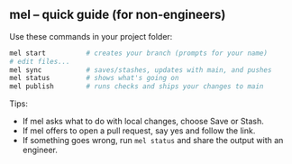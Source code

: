 ## mel – quick guide (for non‑engineers)

Use these commands in your project folder:

```bash
mel start          # creates your branch (prompts for your name)
# edit files...
mel sync           # saves/stashes, updates with main, and pushes
mel status         # shows what's going on
mel publish        # runs checks and ships your changes to main
```

Tips:
- If mel asks what to do with local changes, choose Save or Stash.
- If mel offers to open a pull request, say yes and follow the link.
- If something goes wrong, run `mel status` and share the output with an engineer.


